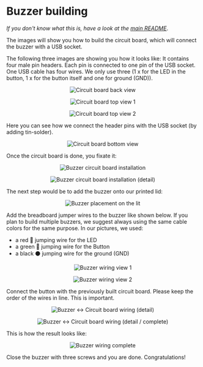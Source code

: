 # Buzzer building

_If you don't know what this is, have a look at the [main README](../../README.md)_.

The images will show you how to build the circuit board, which will connect the buzzer with a USB socket.

The following three images are showing you how it looks like:
It contains four male pin headers.
Each pin is connected to one pin of the USB socket.
One USB cable has four wires. We only use three (1 x for the LED in the button, 1 x for the button itself and one for ground (GND)).

<p align="center">
  <img src="01-circuit-board-back-view.jpg" title="Circuit board back view" alt="Circuit board back view">
</p>

<p align="center">
  <img src="02-circuit-board-top-view-1.jpg" title="Circuit board top view 1" alt="Circuit board top view 1">
</p>

<p align="center">
  <img src="03-circuit-board-top-view-2.jpg" title="Circuit board top view 2" alt="Circuit board top view 2">
</p>

Here you can see how we connect the header pins with the USB socket (by adding tin-solder).

<p align="center">
  <img src="04-circuit-board-bottom-view.jpg" title="Circuit board bottom view" alt="Circuit board bottom view">
</p>

Once the circuit board is done, you fixate it:

<p align="center">
  <img src="05-buzzer-circuit-board-installation.jpg" title="Buzzer circuit board installation" alt="Buzzer circuit board installation">
</p>

<p align="center">
  <img src="06-buzzer-circuit-board-installation-detail.jpg" title="Buzzer circuit board installation (detail)" alt="Buzzer circuit board installation (detail)">
</p>

The next step would be to add the buzzer onto our printed lid:

<p align="center">
  <img src="07-buzzer-lit-placement.jpg" title="Buzzer placement on the lit" alt="Buzzer placement on the lit">
</p>

Add the breadboard jumper wires to the buzzer like shown below.
If you plan to build multiple buzzers, we suggest always using the same cable colors for the same purpose.
In our pictures, we used:

* a red 🔴 jumping wire for the LED
* a green 🍏 jumping wire for the Button
* a black ⚫ jumping wire for the ground (GND)

<p align="center">
  <img src="08-buzzer-wiring-view-1.jpg" title="Buzzer wiring view 1" alt="Buzzer wiring view 1">
</p>

<p align="center">
  <img src="09-buzzer-wiring-view-2.jpg" title="Buzzer wiring view 2" alt="Buzzer wiring view 2">
</p>

Connect the button with the previously built circuit board.
Please keep the order of the wires in line.
This is important.

<p align="center">
  <img src="10-buzzer-circuit-board-wiring-detail.jpg" title="Buzzer <-> Circuit board wiring (detail)" alt="Buzzer <-> Circuit board wiring (detail)">
</p>

<p align="center">
  <img src="11-buzzer-circuit-board-wiring-detail-complete.jpg" title="Buzzer <-> Circuit board wiring (detail / complete)" alt="Buzzer <-> Circuit board wiring (detail / complete)">
</p>

This is how the result looks like:

<p align="center">
  <img src="12-buzzer-wiring-complete.jpg" title="Buzzer wiring complete" alt="Buzzer wiring complete">
</p>

Close the buzzer with three screws and you are done. Congratulations!